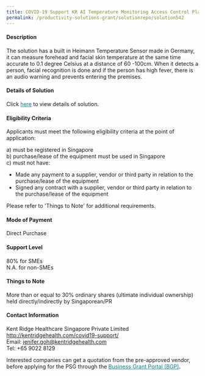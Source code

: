 ```yaml
---
title: COVID-19 Support KR AI Temperature Monitoring Access Control Platform - Package A (Direct Purchase)
permalink: /productivity-solutions-grant/solutionrepo/solution542
---
```


#### Description

The solution has a built in Heimann Temperature Sensor made in Germany, it can measure forehead and facial skin temperature at the same time accurate to 0.1 degree Celsius at a distance of 60 -100cm. When it detects a person, facial recognition is done and if the person has high fever, there is an audio warning and prevents entering the premises.

#### Details of Solution

Click <a href='https://gb-assist-staging.netlify.app/images/psg/Desensitised_KentRidge-Annex_3_CR_Class_A_wef_13_August_2020_Part_1.pdf' style='color:#037e8a'>here</a> to view details of solution.

#### Eligibility Criteria

Applicants must meet the following eligibility criteria at the point of application:

a) must be registered in Singapore <br>
b) purchase/lease of the equipment must be used in Singapore <br>
c) must not have:
- Made any payment to a supplier, vendor or third party in relation to the purchase/lease of the equipment
- Signed any contract with a supplier, vendor or third party in relation to the purchase/lease of the equipment

Please refer to 'Things to Note' for additional requirements.

#### Mode of Payment
Direct Purchase

#### Support Level
80% for SMEs <br>
N.A. for non-SMEs

#### Things to Note
More than or equal to 30% ordinary shares (ultimate individual ownership) held directly/indirectly by Singaporean/PR

#### Contact Information
Kent Ridge Healthcare Singapore Private Limited<br>http://kentridgehealth.com/covid19-support/<br>Email: jenifer.goh@kentridgehealth.com<br>Tel: +65 9022 8129

Interested companies can get a quotation from the pre-approved vendor, before applying for the PSG through the <a target='_blank' style='color:#037e8a' href='https://www.businessgrants.gov.sg/'>Business Grant Portal (BGP)</a>.

